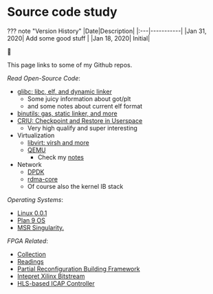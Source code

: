 # Source code study

??? note "Version History"
	|Date|Description|
	|:---|-----------|
	|Jan 31, 2020| Add some good stuff |
	|Jan 18, 2020| Initial|

:whale2:

This page links to some of my Github repos.

*Read Open-Source Code*:

- [glibc: libc, elf, and dynamic linker](https://github.com/lastweek/source-glibc)
    - Some juicy information about got/plt
    - and some notes about current elf format
- [binutils: gas, static linker, and more](https://github.com/lastweek/source-binutils)
- [CRIU: Checkpoint and Restore in Userspace](https://github.com/lastweek/source-criu)
    - Very high qualify and super interesting
- Virtualization
    - [libvirt: virsh and more](https://github.com/lastweek/source-libvirt)
    - [QEMU](https://github.com/lastweek/source-qemu)
        - Check my [notes](http://lastweek.io/notes/virt/)
- Network
    - [DPDK](https://github.com/lastweek/source-dpdk)
    - [rdma-core](https://github.com/lastweek/source-rdma-core)
    - Of course also the kernel IB stack

*Operating Systems*:

- [Linux 0.0.1](https://github.com/lastweek/linux-0.01)
- [Plan 9 OS](https://github.com/lastweek/source-plan9)
- [MSR Singularity.](https://github.com/lastweek/source-singularity)

*FPGA Related*:

- [Collection](https://github.com/lastweek/fpga_vivado_scripts)
- [Readings](https://github.com/lastweek/fpga_readings)
- [Partial Reconfiguration Building Framework](https://github.com/lastweek/fpga_pr_scripts)
- [Intepret Xilinx Bitstream](https://github.com/lastweek/fpga_interpret_bitstream)
- [HLS-based ICAP Controller](https://github.com/lastweek/fpga_icap_hls/)
